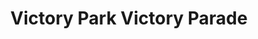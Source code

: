 ---
addr: ' Victory Parade'
city: Greater London
country: United Kingdom
description: Victory Parade Stratford Greater London E15 2ER United Kingdom
id: 5336dc6e498e0f39233ba130
lat: 51.54724243973627
lng: -0.009312629699707031
title: Victory Park Victory Parade
venue: Victory Park
---